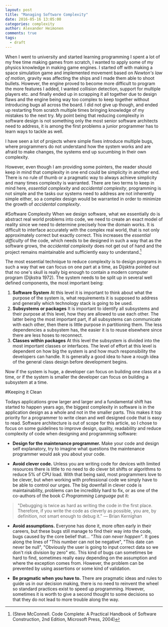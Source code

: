 ```yaml
---
layout: post
title: "Managing Software Complexity"
date: 2016-05-16 13:05:00
categories: complexity
author: Alexander Heimonen
comments: true
tags:
  - draft
---
```

When I went to university and started learning programming I spent a lot of my free time making games from scratch, I wanted to apply some of my physics knowledge in making game engines. I started off with making a space simulation game and implemented movement based on *Newton's law of motion,* gravity was affecting the ships and I made them able to shoot bullets. However, the engine proved to become more difficult to program the more features I added, I wanted collision detection, support for multiple players etc. and finally ended up in scrapping it all together due to design flaws and the engine being way too complex to keep together without introducing bugs all across the board. I did not give up though, and ended up restarting from scratch multiple times bringing knowledge of my mistakes to the next try. My point being that reducing complexity in software design is not something only the most senior software architects need to address, it is among the first problems a junior programmer has to learn ways to tackle as well. 

I have seen a lot of projects where simple fixes introduce multiple bugs, where programmers do not understand how the system works and are afraid to make changes, the systems end up sucumbing in their own complexity. 

However, even though I am providing some pointers, the reader should keep in mind that complexity in one end could be simplicity in another end. There is no rule of thumb or a pragmatic way to always achieve simplicity and many times complexity is warranted. There are two terms to keep in mind here, *essential complexity* and *accidental complexity*, programming is not simple and the tasks our systems need to address are not inherently simple either, so a complex design would be warranted in order to minimize the growth of *accidental complexity*. 

#Software Complexity
When we design software, what we essentially do is abstract real world problems into code, we need to create an exact model of reality since we need to determine precisely how the domain works. It is difficult to interface accurately with the complex real world, that is not only approximately correct but exactly correct. This increases the *essential difficulty* of the code, which needs to be designed in such a way that as the software grows, the *accidental complexity* does not get out of hand and the project remains maintainable and sufficiently easy to understand.[^1]

The most essential technique to reduce complexity is to design programs in such a way that we can focus on one part at a time, as Dijsktra pointed out that no one's skull is really big enough to contain a modern computer program (Dijkstra 1972). The system needs to be split up in several well defined components, the most important being:

1. **Software System**
At this level it is important to think about what the purpose of the system is, what requirements it is supposed to address and generally which technology stack is going to be used.
2. **Subsystems or packages**
It is important to identify all subsystems and their purpose at this level, how they are allowed to use each other. The latter being the most important part, if all subsystems can communicate with each other, then there is little purpose in partitioning them. The less dependencies a subsystem has, the easier it is to reuse elsewhere since there are less hoses to reconnect.	
3. **Classes within packages**
At this level the subsystem is divided into the most important classes or interfaces. The level of effort at this level is dependent on how big the system is and how much responsibility the developers can handle. It is generally a good idea to have a rough idea of the general class design before development begins.

Now if the system is huge, a developer can focus on building one class at a time, or if the system is smaller the developer can focus on building a subsystem at a time. 

#Keeping it Clean

Todays applications grow larger and larger and a fundamental shift has started to happen years ago, the biggest complexity in software is in the application design as a whole and not in the smaller parts. This makes it top priority for a programmer to write clean and well designed code that is easy to read. Software architecture is out of scope for this article, so I chose to focus on some guidelines to improve design, quality, readability and reduce complexity of code when designing and programming software:

- **Design for the maintenance programmer.** 
Make your code and design self explanatory, try to imagine what questions the maintenance programmer would ask you about your code. 

- **Avoid clever code.**
Unless you are writing code for devices with limited resources there is little to no need to do clever bit shifts or algorithms to reduce 5% of CPU load. With that being said, most programmers love to be clever, but when working with professional code we simply have to be able to control our urges. The big downfall in clever code is maintainability, problems can be incredibly hard to fix, or as one of the co-authors of the book *C Programming Language* put it: 

> "Debugging is twice as hard as writing the code in the first place. Therefore, if you write the code as cleverly as possible, you are, by definition, not smart enough to debug it." — Brian Kernighan﻿

- **Avoid assumptions.**
Everyone has done it, more often early in their careers, but these bugs still manage to find their way into the code, bugs caused by the core belief that... *"This can never happen"*. It goes along the lines of "This number can not be negative", "This date can never be null", "Obviously the user is going to input correct data so we don't risk division by zero" etc. This kind of bugs can sometimes be hard to find, sometimes really easy depending on the assumption and where the exception comes from. However, the problem can be prevented by using assertions or some kind of validation.

- **Be pragmatic when you have to.**
There are pragmatic ideas and rules to guide us in our decision making, there is no need to reinvent the wheel so standard practices exist to speed up programming. However, sometimes it is worth to give a second thought to some decisions so that they do not lead to more trouble along the way. 

[^1]:(Steve McConnell. Code Complete: A Practical Handbook of Software Construction, 2nd Edition, Microsoft Press, 2004)